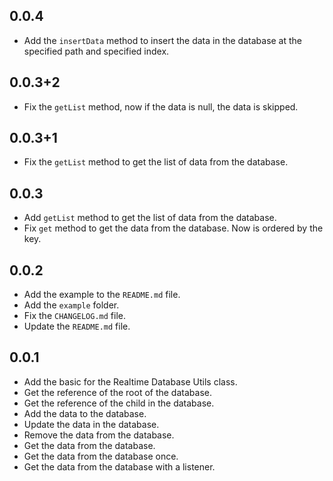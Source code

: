 ## 0.0.4

* Add the `insertData` method to insert the data in the database at the specified path and specified index.

## 0.0.3+2

* Fix the `getList` method, now if the data is null, the data is skipped.

## 0.0.3+1

* Fix the `getList` method to get the list of data from the database.

## 0.0.3

* Add `getList` method to get the list of data from the database.
* Fix `get` method to get the data from the database. Now is ordered by the key.

## 0.0.2

* Add the example to the `README.md` file.
* Add the `example` folder.
* Fix the `CHANGELOG.md` file.
* Update the `README.md` file.

## 0.0.1

* Add the basic for the Realtime Database Utils class.
* Get the reference of the root of the database.
* Get the reference of the child in the database.
* Add the data to the database.
* Update the data in the database.
* Remove the data from the database.
* Get the data from the database.
* Get the data from the database once.
* Get the data from the database with a listener.
